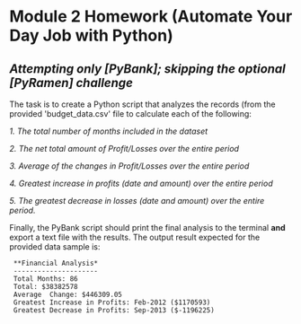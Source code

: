 # Module 2 Homework (Automate Your Day Job with Python)
## _Attempting only [PyBank]; skipping the optional [PyRamen] challenge_

The task is to create a Python script that analyzes the records (from the provided 'budget_data.csv' file to calculate each of the following:

   _1. The total number of months included in the dataset_
 
   _2. The net total amount of Profit/Losses over the entire period_
 
   _3. Average of the changes in Profit/Losses over the entire period_
 
   _4. Greatest increase in profits (date and amount) over the entire period_
 
   _5. The greatest decrease in losses (date and amount) over the entire period._


Finally, the PyBank script should print the final analysis to the terminal **and** export a text file with the results. The output result expected for the provided data sample is:

```text
 **Financial Analysis*
 ---------------------
 Total Months: 86
 Total: $38382578
 Average  Change: $446309.05
 Greatest Increase in Profits: Feb-2012 ($1170593)
 Greatest Decrease in Profits: Sep-2013 ($-1196225)
```

  
